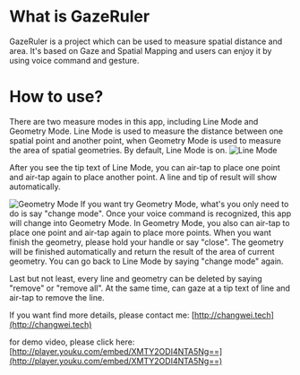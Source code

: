 # What is GazeRuler

GazeRuler is a project which can be used to measure spatial distance and area. It's based on Gaze and Spatial Mapping and users can enjoy it by using voice command and gesture.

# How to use?

There are two measure modes in this app, including Line Mode and Geometry Mode. Line Mode is used to measure the distance between one spatial point and another point, when Geometry Mode is used to measure the area of spatial geometries.
By default, Line Mode is on.
![Line Mode](Demo/Line.jpg)

After you see the tip text of Line Mode, you can air-tap to place one point and air-tap again to place another point. A line and tip of result will show automatically.

![Geometry Mode](Demo/Geometry.jpg)
If you want try Geometry Mode, what's you only need to do is say "change mode". Once your voice command is recognized, this app will change into Geometry Mode.
In Geometry Mode, you also can air-tap to place one point and air-tap again to place more points. When you want finish the geometry, please hold your handle or say "close". The geometry will be finished automatically and return the result of the area of current geometry.
You can go back to Line Mode by saying "change mode" again.

Last but not least, every line and geometry can be deleted by saying "remove" or "remove all". At the same time, can gaze at a tip text of line and air-tap to remove the line.

If you want find more details, please contact me: [http://changwei.tech](http://changwei.tech)

for demo video, please click here: [http://player.youku.com/embed/XMTY2ODI4NTA5Ng==](http://player.youku.com/embed/XMTY2ODI4NTA5Ng==)
